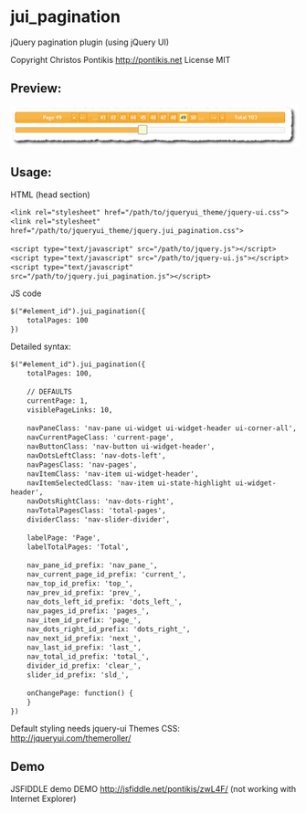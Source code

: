 jui_pagination
==============

jQuery pagination plugin (using jQuery UI)

Copyright Christos Pontikis http://pontikis.net License MIT

Preview:
---

![jui_pagination sample][sample]

[sample]: https://github.com/pontikis/jui_pagination/raw/master/demo/images/sample.png "jui_pagination sample"

Usage:
---

<p>HTML (head section)</p>

    <link rel="stylesheet" href="/path/to/jqueryui_theme/jquery-ui.css">
    <link rel="stylesheet" href="/path/to/jqueryui_theme/jquery.jui_pagination.css">

    <script type="text/javascript" src="/path/to/jquery.js"></script>
    <script type="text/javascript" src="/path/to/jquery-ui.js"></script>
    <script type="text/javascript" src="/path/to/jquery.jui_pagination.js"></script>


<p>JS code</p>

    $("#element_id").jui_pagination({
        totalPages: 100
    })

Detailed syntax:

    $("#element_id").jui_pagination({
        totalPages: 100,

        // DEFAULTS
        currentPage: 1,
        visiblePageLinks: 10,

        navPaneClass: 'nav-pane ui-widget ui-widget-header ui-corner-all',
        navCurrentPageClass: 'current-page',
        navButtonClass: 'nav-button ui-widget-header',
        navDotsLeftClass: 'nav-dots-left',
        navPagesClass: 'nav-pages',
        navItemClass: 'nav-item ui-widget-header',
        navItemSelectedClass: 'nav-item ui-state-highlight ui-widget-header',
        navDotsRightClass: 'nav-dots-right',
        navTotalPagesClass: 'total-pages',
        dividerClass: 'nav-slider-divider',

        labelPage: 'Page',
        labelTotalPages: 'Total',

        nav_pane_id_prefix: 'nav_pane_',
        nav_current_page_id_prefix: 'current_',
        nav_top_id_prefix: 'top_',
        nav_prev_id_prefix: 'prev_',
        nav_dots_left_id_prefix: 'dots_left_',
        nav_pages_id_prefix: 'pages_',
        nav_item_id_prefix: 'page_',
        nav_dots_right_id_prefix: 'dots_right_',
        nav_next_id_prefix: 'next_',
        nav_last_id_prefix: 'last_',
        nav_total_id_prefix: 'total_',
        divider_id_prefix: 'clear_',
        slider_id_prefix: 'sld_',

        onChangePage: function() {
        }
    })


Default styling needs jquery-ui Themes CSS: http://jqueryui.com/themeroller/

Demo
---

JSFIDDLE demo DEMO http://jsfiddle.net/pontikis/zwL4F/ (not working with Internet Explorer)